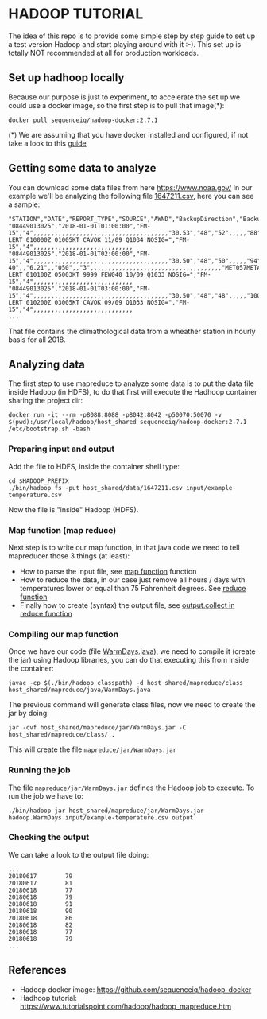 # HADOOP TUTORIAL
The idea of this repo is to provide some simple step by step guide to set up a test version Hadoop and start playing around with it :-).
This set up is totally NOT recommended at all for production workloads.

## Set up hadhoop locally
Because our purpose is just to experiment, to accelerate the set up we could use a docker image, so the first step is to pull that image(*):
```
docker pull sequenceiq/hadoop-docker:2.7.1
```
(*) We are assuming that you have docker installed and configured, if not take a look to this [guide](https://docs.docker.com/install/overview/)

## Getting some data to analyze
You can download some data files from here https://www.noaa.gov/
In our example we'll be analyzing the following file [1647211.csv](./data/1647211.csv), here you can see a sample:
```
"STATION","DATE","REPORT_TYPE","SOURCE","AWND","BackupDirection","BackupDistance","BackupDistanceUnit","BackupElements","BackupElevation","BackupElevationUnit","BackupEquipment","BackupLatitude","BackupLongitude","BackupName","CDSD","CLDD","DSNW","DailyAverageDewPointTemperature","DailyAverageDryBulbTemperature","DailyAverageRelativeHumidity","DailyAverageSeaLevelPressure","DailyAverageStationPressure","DailyAverageWetBulbTemperature","DailyAverageWindSpeed","DailyCoolingDegreeDays","DailyDepartureFromNormalAverageTemperature","DailyHeatingDegreeDays","DailyMaximumDryBulbTemperature","DailyMinimumDryBulbTemperature","DailyPeakWindDirection","DailyPeakWindSpeed","DailyPrecipitation","DailySnowDepth","DailySnowfall","DailySustainedWindDirection","DailySustainedWindSpeed","DailyWeather","HDSD","HTDD","HeavyFog","HourlyAltimeterSetting","HourlyDewPointTemperature","HourlyDryBulbTemperature","HourlyPrecipitation","HourlyPresentWeatherType","HourlyPressureChange","HourlyPressureTendency","HourlyRelativeHumidity","HourlySeaLevelPressure","HourlySkyConditions","HourlyStationPressure","HourlyVisibility","HourlyWetBulbTemperature","HourlyWindDirection","HourlyWindGustSpeed","HourlyWindSpeed","MonthlyAverageRH","MonthlyDaysWithGT001Precip","MonthlyDaysWithGT010Precip","MonthlyDaysWithGT32Temp","MonthlyDaysWithGT90Temp","MonthlyDaysWithLT0Temp","MonthlyDaysWithLT32Temp","MonthlyDepartureFromNormalAverageTemperature","MonthlyDepartureFromNormalCoolingDegreeDays","MonthlyDepartureFromNormalHeatingDegreeDays","MonthlyDepartureFromNormalMaximumTemperature","MonthlyDepartureFromNormalMinimumTemperature","MonthlyDepartureFromNormalPrecipitation","MonthlyDewpointTemperature","MonthlyGreatestPrecip","MonthlyGreatestPrecipDate","MonthlyGreatestSnowDepth","MonthlyGreatestSnowDepthDate","MonthlyGreatestSnowfall","MonthlyGreatestSnowfallDate","MonthlyMaxSeaLevelPressureValue","MonthlyMaxSeaLevelPressureValueDate","MonthlyMaxSeaLevelPressureValueTime","MonthlyMaximumTemperature","MonthlyMeanTemperature","MonthlyMinSeaLevelPressureValue","MonthlyMinSeaLevelPressureValueDate","MonthlyMinSeaLevelPressureValueTime","MonthlyMinimumTemperature","MonthlySeaLevelPressure","MonthlyStationPressure","MonthlyTotalLiquidPrecipitation","MonthlyTotalSnowfall","MonthlyWetBulb","NormalsCoolingDegreeDay","NormalsHeatingDegreeDay","REM","REPORT_TYPE","SOURCE","ShortDurationEndDate005","ShortDurationEndDate010","ShortDurationEndDate015","ShortDurationEndDate020","ShortDurationEndDate030","ShortDurationEndDate045","ShortDurationEndDate060","ShortDurationEndDate080","ShortDurationEndDate100","ShortDurationEndDate120","ShortDurationEndDate150","ShortDurationEndDate180","ShortDurationPrecipitationValue005","ShortDurationPrecipitationValue010","ShortDurationPrecipitationValue015","ShortDurationPrecipitationValue020","ShortDurationPrecipitationValue030","ShortDurationPrecipitationValue045","ShortDurationPrecipitationValue060","ShortDurationPrecipitationValue080","ShortDurationPrecipitationValue100","ShortDurationPrecipitationValue120","ShortDurationPrecipitationValue150","ShortDurationPrecipitationValue180","Sunrise","Sunset","TStorms","WindEquipmentChangeDate"
"08449013025","2018-01-01T01:00:00","FM-15","4",,,,,,,,,,,,,,,,,,,,,,,,,,,,,,,,,,,,,,"30.53","48","52",,,,,"88",,,,,,"010",,"6",,,,,,,,,,,,,,,,,,,,,,,,,,,,,,,,,,,,,"MET051METAR LERT 010000Z 01005KT CAVOK 11/09 Q1034 NOSIG=","FM-15","4",,,,,,,,,,,,,,,,,,,,,,,,,,,,
"08449013025","2018-01-01T02:00:00","FM-15","4",,,,,,,,,,,,,,,,,,,,,,,,,,,,,,,,,,,,,,"30.50","48","50",,,,,"94",,"FEW:02 40",,"6.21",,"050",,"3",,,,,,,,,,,,,,,,,,,,,,,,,,,,,,,,,,,,,"MET057METAR LERT 010100Z 05003KT 9999 FEW040 10/09 Q1033 NOSIG=","FM-15","4",,,,,,,,,,,,,,,,,,,,,,,,,,,,
"08449013025","2018-01-01T03:00:00","FM-15","4",,,,,,,,,,,,,,,,,,,,,,,,,,,,,,,,,,,,,,"30.50","48","48",,,,,"100",,,,,,"030",,"6",,,,,,,,,,,,,,,,,,,,,,,,,,,,,,,,,,,,,"MET051METAR LERT 010200Z 03005KT CAVOK 09/09 Q1033 NOSIG=","FM-15","4",,,,,,,,,,,,,,,,,,,,,,,,,,,,
...
```
That file contains the climathological data from a wheather station in hourly basis for all 2018.

## Analyzing data
The first step to use mapreduce to analyze some data is to put the data file inside Hadoop (in HDFS), to do that first will execute the Hadhoop container sharing the project dir:
```
docker run -it --rm -p8088:8088 -p8042:8042 -p50070:50070 -v $(pwd):/usr/local/hadoop/host_shared sequenceiq/hadoop-docker:2.7.1 /etc/bootstrap.sh -bash
```
### Preparing input and output
Add the file to HDFS, inside the container shell type:
```
cd $HADOOP_PREFIX
./bin/hadoop fs -put host_shared/data/1647211.csv input/example-temperature.csv
```
Now the file is "inside" Hadoop (HDFS).

### Map function (map reduce)
Next step is to write our map function, in that java code we need to tell mapreducer those 3 things (at least):
- How to parse the input file, see [map function](./mapreduce/java/WarmDays.java#L22) function
- How to reduce the data, in our case just remove all hours / days with temperatures lower or equal than 75 Fahrenheit degrees. See [reduce function](./mapreduce/java/WarmDays.java#L51)
- Finally how to create (syntax) the output file, see [output.collect in reduce function](./mapreduce/java/WarmDays.java#L58)

### Compiling our map function
Once we have our code (file [WarmDays.java](./mapreduce/java/WarmDays.java)), we need to compile it (create the jar) using Hadoop libraries, you can do that executing this from inside the container:
```
javac -cp $(./bin/hadoop classpath) -d host_shared/mapreduce/class host_shared/mapreduce/java/WarmDays.java
```
The previous command will generate class files, now we need to create the jar by doing:
```
jar -cvf host_shared/mapreduce/jar/WarmDays.jar -C host_shared/mapreduce/class/ .
```
This will create the file `mapreduce/jar/WarmDays.jar`

### Running the job
The file `mapreduce/jar/WarmDays.jar` defines the Hadoop job to execute. To run the job we have to:
```
./bin/hadoop jar host_shared/mapreduce/jar/WarmDays.jar hadoop.WarmDays input/example-temperature.csv output
```
### Checking the output
We can take a look to the output file doing:
```
...
20180617        79
20180617        81
20180618        77
20180618        79
20180618        91
20180618        90
20180618        86
20180618        82
20180618        77
20180618        79
...
```

## References
- Hadoop docker image: https://github.com/sequenceiq/hadoop-docker
- Hadhoop tutorial: https://www.tutorialspoint.com/hadoop/hadoop_mapreduce.htm